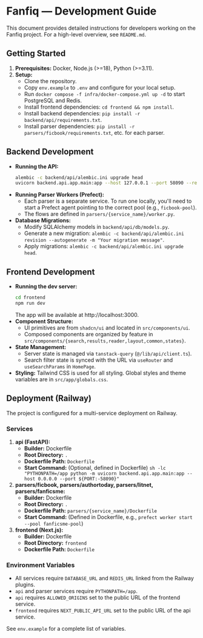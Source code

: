 # Fanfiq — Development Guide

This document provides detailed instructions for developers working on the Fanfiq project. For a high-level overview, see `README.md`.

## Getting Started

1.  **Prerequisites:** Docker, Node.js (>=18), Python (>=3.11).
2.  **Setup:**
    *   Clone the repository.
    *   Copy `env.example` to `.env` and configure for your local setup.
    *   Run `docker compose -f infra/docker-compose.yml up -d` to start PostgreSQL and Redis.
    *   Install frontend dependencies: `cd frontend && npm install`.
    *   Install backend dependencies: `pip install -r backend/api/requirements.txt`.
    *   Install parser dependencies: `pip install -r parsers/ficbook/requirements.txt`, etc. for each parser.

## Backend Development

*   **Running the API:**
    ```bash
    alembic -c backend/api/alembic.ini upgrade head
    uvicorn backend.api.app.main:app --host 127.0.0.1 --port 58090 --reload
    ```
*   **Running Parser Workers (Prefect):**
    *   Each parser is a separate service. To run one locally, you'll need to start a Prefect agent pointing to the correct pool (e.g., `ficbook-pool`).
    *   The flows are defined in `parsers/{service_name}/worker.py`.
*   **Database Migrations:**
    *   Modify SQLAlchemy models in `backend/api/db/models.py`.
    *   Generate a new migration: `alembic -c backend/api/alembic.ini revision --autogenerate -m "Your migration message"`.
    *   Apply migrations: `alembic -c backend/api/alembic.ini upgrade head`.

## Frontend Development

*   **Running the dev server:**
    ```bash
    cd frontend
    npm run dev
    ```
    The app will be available at http://localhost:3000.
*   **Component Structure:**
    *   UI primitives are from `shadcn/ui` and located in `src/components/ui`.
    *   Composed components are organized by feature in `src/components/{search,results,reader,layout,common,states}`.
*   **State Management:**
    *   Server state is managed via `tanstack-query` (`@/lib/api/client.ts`).
    *   Search filter state is synced with the URL via `useRouter` and `useSearchParams` in `HomePage`.
*   **Styling:** Tailwind CSS is used for all styling. Global styles and theme variables are in `src/app/globals.css`.

## Deployment (Railway)

The project is configured for a multi-service deployment on Railway.

### Services

1.  **api (FastAPI):**
    *   **Builder:** Dockerfile
    *   **Root Directory:** `.`
    *   **Dockerfile Path:** `Dockerfile`
    *   **Start Command:** (Optional, defined in Dockerfile) `sh -lc "PYTHONPATH=/app python -m uvicorn backend.api.app.main:app --host 0.0.0.0 --port ${PORT:-58090}"`
2.  **parsers/ficbook, parsers/authortoday, parsers/litnet, parsers/fanficsme:**
    *   **Builder:** Dockerfile
    *   **Root Directory:** `.`
    *   **Dockerfile Path:** `parsers/{service_name}/Dockerfile`
    *   **Start Command:** (Defined in Dockerfile, e.g., `prefect worker start --pool fanficsme-pool`)
3.  **frontend (Next.js):**
    *   **Builder:** Dockerfile
    *   **Root Directory:** `frontend`
    *   **Dockerfile Path:** `Dockerfile`

### Environment Variables

*   All services require `DATABASE_URL` and `REDIS_URL` linked from the Railway plugins.
*   `api` and parser services require `PYTHONPATH=/app`.
*   `api` requires `ALLOWED_ORIGINS` set to the public URL of the frontend service.
*   `frontend` requires `NEXT_PUBLIC_API_URL` set to the public URL of the api service.

See `env.example` for a complete list of variables.
